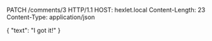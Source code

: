 PATCH /comments/3 HTTP/1.1
HOST: hexlet.local
Content-Length: 23
Content-Type: application/json

{ "text": "I got it!" }